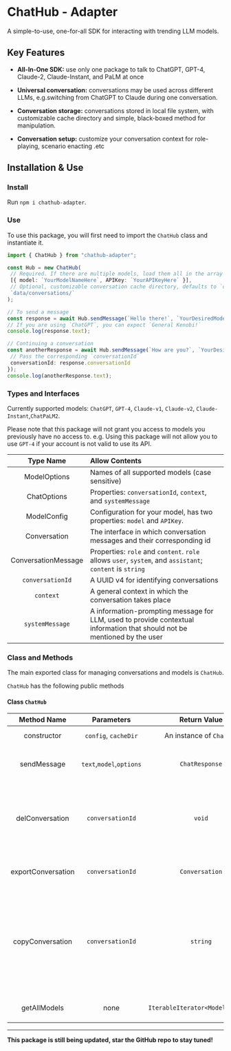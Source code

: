 # ChatHub - Adapter

A simple-to-use, one-for-all SDK for interacting with trending LLM models.

## Key Features

- **All-In-One SDK:** use only one package to talk to ChatGPT, GPT-4, Claude-2, Claude-Instant, and PaLM at once

- **Universal conversation:** conversations may be used across different LLMs, e.g.switching from ChatGPT to Claude during one conversation.

- **Conversation storage:** conversations stored in local file system, with customizable cache directory and simple, black-boxed method for manipulation.

- **Conversation setup:** customize your conversation context for role-playing, scenario enacting .etc

## Installation & Use

### Install

Run `npm i chathub-adapter`.

### Use

To use this package, you will first need to import the `ChatHub` class and instantiate it.

```typescript
import { ChatHub } from "chathub-adapter";

const Hub = new ChatHub(
 // Required. If there are multiple models, load them all in the array
 [{ model: `YourModelNameHere`, APIKey: `YourAPIKeyHere` }],
 // Optional, customizable conversation cache directory, defaults to `data/conversations/`
 `data/conversations/`
);

// To send a message
const response = await Hub.sendMessage(`Hello there!`, `YourDesiredModel`);
// If you are using `ChatGPT`, you can expect `General Kenobi!`
console.log(response.text);

// Continuing a conversation
const anotherResponse = await Hub.sendMessage(`How are you?`, `YourDesiredModel`, {
 // Pass the corresponding `conversationId`
 conversationId: response.conversationId
});
console.log(anotherResponse.text);
```

### Types and Interfaces

Currently supported models: `ChatGPT`, `GPT-4`, `Claude-v1`, `Claude-v2`, `Claude-Instant`,`ChatPaLM2`.

Please note that this package will not grant you access to models you previously have no access to. e.g. Using this package will not allow you to use `GPT-4` if your account is not valid to use its API.

|Type Name|Allow Contents|
|:---:|:----|
|ModelOptions|Names of all supported models (case sensitive)|
|ChatOptions|Properties: `conversationId`, `context`, and `systemMessage`|
|ModelConfig|Configuration for your model, has two properties: `model` and `APIKey`.|
|Conversation|The interface in which conversation messages and their corresponding id|
|ConversationMessage|Properties: `role` and `content`. `role` allows `user`, `system`, and `assistant`; `content` is `string`|
|`conversationId`|A UUID v4 for identifying conversations|
|`context`|A general context in which the conversation takes place|
|`systemMessage`|A information-prompting message for LLM, used to provide contextual information that should not be mentioned by the user|

### Class and Methods

The main exported class for managing conversations and models is `ChatHub`.

`ChatHub` has the following public methods

#### Class `ChatHub`

|Method Name|Parameters|Return Value|Function|
|:-----:|:-----:|:-----:|:-----|
|constructor|`config`, `cacheDir`|An instance of `ChatHub`|Instantiate a `ChatHub` class|
|sendMessage|`text`,`model`,`options`|`ChatResponse`|Send your message to designated model|
|delConversation|`conversationId`|`void`|Delete a conversation designated by `conversationId`. If no such conversation exists, an error is thrown|
|exportConversation|`conversationId`|`Conversation`|Export conversation by `conversationId`|
|copyConversation|`conversationId`|`string`|Get a copy conversation to the conversation specified by `conversationId`. The `conversationId` of the newly copied conversation is returned.|
|getAllModels|none|`IterableIterator<ModelOptions>`|An iterator for all instantiated models|

-------
**This package is still being updated, star the GitHub repo to stay tuned!**
